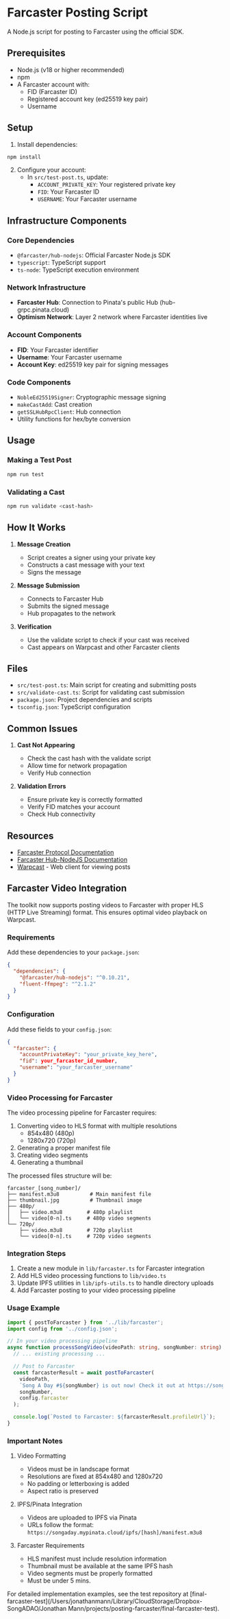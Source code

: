 # Farcaster Posting Script

A Node.js script for posting to Farcaster using the official SDK.

## Prerequisites

- Node.js (v18 or higher recommended)
- npm
- A Farcaster account with:
  - FID (Farcaster ID)
  - Registered account key (ed25519 key pair)
  - Username

## Setup

1. Install dependencies:
```bash
npm install
```

2. Configure your account:
   - In `src/test-post.ts`, update:
     - `ACCOUNT_PRIVATE_KEY`: Your registered private key
     - `FID`: Your Farcaster ID
     - `USERNAME`: Your Farcaster username

## Infrastructure Components

### Core Dependencies
- `@farcaster/hub-nodejs`: Official Farcaster Node.js SDK
- `typescript`: TypeScript support
- `ts-node`: TypeScript execution environment

### Network Infrastructure
- **Farcaster Hub**: Connection to Pinata's public Hub (hub-grpc.pinata.cloud)
- **Optimism Network**: Layer 2 network where Farcaster identities live

### Account Components
- **FID**: Your Farcaster identifier
- **Username**: Your Farcaster username
- **Account Key**: ed25519 key pair for signing messages

### Code Components
- `NobleEd25519Signer`: Cryptographic message signing
- `makeCastAdd`: Cast creation
- `getSSLHubRpcClient`: Hub connection
- Utility functions for hex/byte conversion

## Usage

### Making a Test Post
```bash
npm run test
```

### Validating a Cast
```bash
npm run validate <cast-hash>
```

## How It Works

1. **Message Creation**
   - Script creates a signer using your private key
   - Constructs a cast message with your text
   - Signs the message

2. **Message Submission**
   - Connects to Farcaster Hub
   - Submits the signed message
   - Hub propagates to the network

3. **Verification**
   - Use the validate script to check if your cast was received
   - Cast appears on Warpcast and other Farcaster clients

## Files

- `src/test-post.ts`: Main script for creating and submitting posts
- `src/validate-cast.ts`: Script for validating cast submission
- `package.json`: Project dependencies and scripts
- `tsconfig.json`: TypeScript configuration

## Common Issues

1. **Cast Not Appearing**
   - Check the cast hash with the validate script
   - Allow time for network propagation
   - Verify Hub connection

2. **Validation Errors**
   - Ensure private key is correctly formatted
   - Verify FID matches your account
   - Check Hub connectivity

## Resources

- [Farcaster Protocol Documentation](https://docs.farcaster.xyz/)
- [Farcaster Hub-NodeJS Documentation](https://github.com/farcaster-project/hub-nodejs)
- [Warpcast](https://warpcast.com/) - Web client for viewing posts

## Farcaster Video Integration

The toolkit now supports posting videos to Farcaster with proper HLS (HTTP Live Streaming) format. This ensures optimal video playback on Warpcast.

### Requirements

Add these dependencies to your `package.json`:
```json
{
  "dependencies": {
    "@farcaster/hub-nodejs": "^0.10.21",
    "fluent-ffmpeg": "^2.1.2"
  }
}
```

### Configuration

Add these fields to your `config.json`:
```json
{
  "farcaster": {
    "accountPrivateKey": "your_private_key_here",
    "fid": your_farcaster_id_number,
    "username": "your_farcaster_username"
  }
}
```

### Video Processing for Farcaster

The video processing pipeline for Farcaster requires:
1. Converting video to HLS format with multiple resolutions
   - 854x480 (480p)
   - 1280x720 (720p)
2. Generating a proper manifest file
3. Creating video segments
4. Generating a thumbnail

The processed files structure will be:
```
farcaster_[song_number]/
├── manifest.m3u8          # Main manifest file
├── thumbnail.jpg          # Thumbnail image
├── 480p/
│   ├── video.m3u8        # 480p playlist
│   └── video[0-n].ts     # 480p video segments
└── 720p/
    ├── video.m3u8        # 720p playlist
    └── video[0-n].ts     # 720p video segments
```

### Integration Steps

1. Create a new module in `lib/farcaster.ts` for Farcaster integration
2. Add HLS video processing functions to `lib/video.ts`
3. Update IPFS utilities in `lib/ipfs-utils.ts` to handle directory uploads
4. Add Farcaster posting to your video processing pipeline

### Usage Example

```typescript
import { postToFarcaster } from '../lib/farcaster';
import config from '../config.json';

// In your video processing pipeline
async function processSongVideo(videoPath: string, songNumber: string) {
  // ... existing processing ...

  // Post to Farcaster
  const farcasterResult = await postToFarcaster(
    videoPath,
    `Song A Day #${songNumber} is out now! Check it out at https://songaday.world/${songNumber}`,
    songNumber,
    config.farcaster
  );

  console.log(`Posted to Farcaster: ${farcasterResult.profileUrl}`);
}
```

### Important Notes

1. Video Formatting
   - Videos must be in landscape format
   - Resolutions are fixed at 854x480 and 1280x720
   - No padding or letterboxing is added
   - Aspect ratio is preserved

2. IPFS/Pinata Integration
   - Videos are uploaded to IPFS via Pinata
   - URLs follow the format: `https://songaday.mypinata.cloud/ipfs/[hash]/manifest.m3u8`

3. Farcaster Requirements
   - HLS manifest must include resolution information
   - Thumbnail must be available at the same IPFS hash
   - Video segments must be properly formatted
   - Must be under 5 mins.

For detailed implementation examples, see the test repository at [final-farcaster-test](/Users/jonathanmann/Library/CloudStorage/Dropbox-SongADAO/Jonathan Mann/projects/posting-farcaster/final-farcaster-test).

